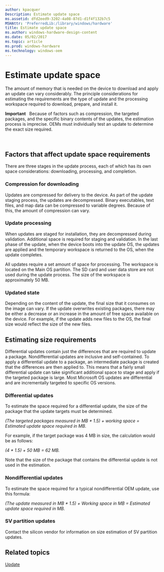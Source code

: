 ```yaml
---
author: kpacquer
Description: Estimate update space
ms.assetid: dfd2eed9-3202-4a08-87d1-d1f4f132b7c5
MSHAttr: 'PreferredLib:/library/windows/hardware'
title: Estimate update space
ms.author: windows-hardware-design-content
ms.date: 05/02/2017
ms.topic: article
ms.prod: windows-hardware
ms.technology: windows-oem
---
```


# Estimate update space


The amount of memory that is needed on the device to download and apply an update can vary considerably. The principle considerations for estimating the requirements are the type of update and the processing workspace required to download, prepare, and install it.

**Important**  
Because of factors such as compression, the targeted packages, and the specific binary contents of the updates, the estimation process is imprecise. OEMs must individually test an update to determine the exact size required.

 

## <span id="Factors_that_affect_update_space_requirements"></span><span id="factors_that_affect_update_space_requirements"></span><span id="FACTORS_THAT_AFFECT_UPDATE_SPACE_REQUIREMENTS"></span>Factors that affect update space requirements


There are three stages in the update process, each of which has its own space considerations: downloading, processing, and completion.

### <span id="Compression_for_downloading"></span><span id="compression_for_downloading"></span><span id="COMPRESSION_FOR_DOWNLOADING"></span>Compression for downloading

Updates are compressed for delivery to the device. As part of the update staging process, the updates are decompressed. Binary executables, text files, and map data can be compressed to variable degrees. Because of this, the amount of compression can vary.

### <span id="Update_processing"></span><span id="update_processing"></span><span id="UPDATE_PROCESSING"></span>Update processing

When updates are staged for installation, they are decompressed during validation. Additional space is required for staging and validation. In the last phase of the update, when the device boots into the update OS, the updates are applied and the temporary workspace is returned to the OS, when the update completes.

All updates require a set amount of space for processing. The workspace is located on the Main OS partition. The SD card and user data store are not used during the update process. The size of the workspace is approximately 50 MB.

### <span id="Updated_state"></span><span id="updated_state"></span><span id="UPDATED_STATE"></span>Updated state

Depending on the content of the update, the final size that it consumes on the image can vary. If the update overwrites existing packages, there may be either a decrease or an increase in the amount of free space available on the device. For example, if the update adds new files to the OS, the final size would reflect the size of the new files.

## <span id="Estimating_size_requirements"></span><span id="estimating_size_requirements"></span><span id="ESTIMATING_SIZE_REQUIREMENTS"></span>Estimating size requirements


Differential updates contain just the differences that are required to update a package. Nondifferential updates are inclusive and self-contained. To apply a differential update to a package, an intermediate package is created that the differences are then applied to. This means that a fairly small differential update can take significant additional space to stage and apply if the targeted package is large. Most Microsoft OS updates are differential and are incrementally targeted to specific OS versions.

### <span id="Differential_updates"></span><span id="differential_updates"></span><span id="DIFFERENTIAL_UPDATES"></span>Differential updates

To estimate the space required for a differential update, the size of the package that the update targets must be determined.

*(The targeted packages measured in MB \* 1.5) + working space = Estimated update space required in MB.*

For example, if the target package was 4 MB in size, the calculation would be as follows:

*(4 \* 1.5) + 50 MB = 62 MB.*

Note that the size of the package that contains the differential update is not used in the estimation.

### <span id="Nondifferential_updates"></span><span id="nondifferential_updates"></span><span id="NONDIFFERENTIAL_UPDATES"></span>Nondifferential updates

To estimate the space required for a typical nondifferential OEM update, use this formula:

*(The update measured in MB \* 1.5) + Working space in MB = Estimated update space required in MB.*

### <span id="SV_partition_updates"></span><span id="sv_partition_updates"></span><span id="SV_PARTITION_UPDATES"></span>SV partition updates

Contact the silicon vendor for information on size estimation of SV partition updates.

## <span id="related_topics"></span>Related topics


[Update](index.md)

 

 






